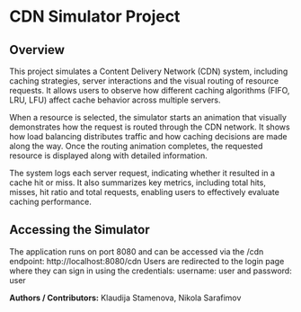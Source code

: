 # CDN Simulator Project

## Overview
This project simulates a Content Delivery Network (CDN) system, including caching strategies, server interactions and the visual routing of resource requests.
It allows users to observe how different caching algorithms (FIFO, LRU, LFU) affect cache behavior across multiple servers.

When a resource is selected, the simulator starts an animation that visually demonstrates how the request is routed through the CDN network. It shows how load balancing distributes traffic and how caching decisions are made along the way. Once the routing animation completes, the requested resource is displayed along with detailed information.

The system logs each server request, indicating whether it resulted in a cache hit or miss. It also summarizes key metrics, including total hits, misses, hit ratio and total requests, enabling users to effectively evaluate caching performance.

## Accessing the Simulator
The application runs on port 8080 and can be accessed via the /cdn endpoint: http://localhost:8080/cdn 
Users are redirected to the login page where they can sign in using the credentials: username: user and password: user

**Authors / Contributors:** Klaudija Stamenova, Nikola Sarafimov

